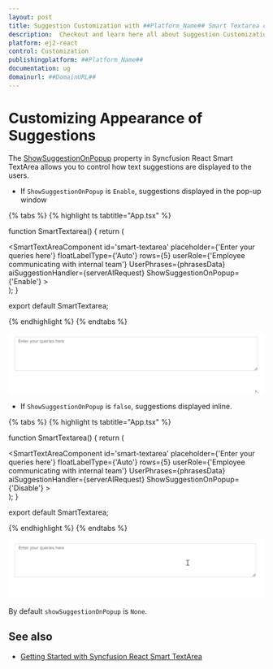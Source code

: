 ```yaml
---
layout: post
title: Suggestion Customization with ##Platform_Name## Smart Textarea component | Syncfusion
description:  Checkout and learn here all about Suggestion Customization with ##Platform_Name## Smart Textarea component of Syncfusion Essential JS 2 and more details.
platform: ej2-react
control: Customization 
publishingplatform: ##Platform_Name##
documentation: ug
domainurl: ##DomainURL##
---
```


# Customizing Appearance of Suggestions

The [ShowSuggestionOnPopup](https://ej2.syncfusion.com/react/documentation/api/smart-textarea#aisuggestionhandler) property in Syncfusion React Smart TextArea allows you to control how text suggestions are displayed to the users.

* If `ShowSuggestionOnPopup` is `Enable`, suggestions displayed in the pop-up window

{% tabs %}
{% highlight ts tabtitle="App.tsx" %}

function SmartTextarea() {
    return (
        <div className='control-pane'>
            <div className='control-section'>
                <div className="content-wrapper smart-text">
                    <div className='smart-component'>
                        <SmartTextAreaComponent
                            id='smart-textarea'
                            placeholder={'Enter your queries here'}
                            floatLabelType={'Auto'}
                            rows={5}
                            userRole={'Employee communicating with internal team'}
                            UserPhrases={phrasesData}
                            aiSuggestionHandler={serverAIRequest}
                            ShowSuggestionOnPopup={'Enable'}
                        ></SmartTextAreaComponent>
                    </div>
                </div>
            </div>
        </div>
    );
}

export default SmartTextarea;

{% endhighlight %}
{% endtabs %}

![SUggestion on popup](./images/smart-textarea-popup.gif)

* If `ShowSuggestionOnPopup` is `false`, suggestions displayed inline.

{% tabs %}
{% highlight ts tabtitle="App.tsx" %}

function SmartTextarea() {
    return (
        <div className='control-pane'>
            <div className='control-section'>
                <div className="content-wrapper smart-text">
                    <div className='smart-component'>
                        <SmartTextAreaComponent
                            id='smart-textarea'
                            placeholder={'Enter your queries here'}
                            floatLabelType={'Auto'}
                            rows={5}
                            userRole={'Employee communicating with internal team'}
                            UserPhrases={phrasesData}
                            aiSuggestionHandler={serverAIRequest}
                            ShowSuggestionOnPopup={'Disable'}
                        ></SmartTextAreaComponent>
                    </div>
                </div>
            </div>
        </div>
    );
}

export default SmartTextarea;

{% endhighlight %}
{% endtabs %}

![SUggestion inline](./images/smart-textarea-inline.gif)

By default `showSuggestionOnPopup` is `None`.

## See also

* [Getting Started with Syncfusion React Smart TextArea](./getting-started)